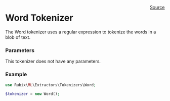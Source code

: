 <p><span style="float:right;"><a href="https://github.com/RubixML/RubixML/blob/master/src/Other/Tokenizers/Word.php">Source</a></span></p>

# Word Tokenizer
The Word tokenizer uses a regular expression to tokenize the words in a blob of text.

### Parameters
This tokenizer does not have any parameters.

### Example
```php
use Rubix\ML\Extractors\Tokenizers\Word;

$tokenizer = new Word();
```